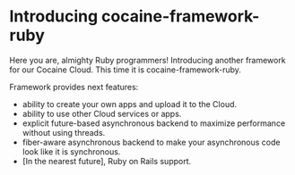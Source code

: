 Introducing cocaine-framework-ruby
========================================

Here you are, almighty Ruby programmers! Introducing another framework for our Cocaine Cloud.
This time it is cocaine-framework-ruby.

Framework provides next features:

 * ability to create your own apps and upload it to the Cloud.
 * ability to use other Cloud services or apps.
 * explicit future-based asynchronous backend to maximize performance without using threads.
 * fiber-aware asynchronous backend to make your asynchronous code look like it is synchronous.
 * [In the nearest future], Ruby on Rails support.
